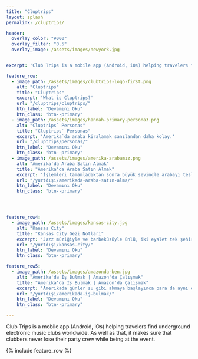 ```yaml
---
title: "Cluptrips"
layout: splash
permalink: /cluptrips/

header:
  overlay_color: "#000"
  overlay_filter: "0.5"
  overlay_image: /assets/images/newyork.jpg


excerpt: 'Club Trips is a mobile app (Android, iOs) helping travelers find underground electronic music clubs worldwide. As well as that, it makes sure that clubbers never lose their party crew while being at the event.'

feature_row:
  - image_path: /assets/images/clubtrips-logo-first.png
    alt: "Cluptrips"
    title: "Cluptrips"
    excerpt: 'What is Cluptrips?'
    url: "/cluptrips/cluptrips/"
    btn_label: "Devamını Oku"
    btn_class: "btn--primary"
  - image_path: /assets/images/hannah-primary-persona3.png
    alt: "Cluptrips` Personas"
    title: "Cluptrips` Personas"
    excerpt: 'Amerika`da araba kiralamak sanılandan daha kolay.'
    url: "/cluptrips/personas/"
    btn_label: "Devamını Oku"
    btn_class: "btn--primary"
  - image_path: /assets/images/amerika-arabamız.png
    alt: "Amerika'da Araba Satın Almak"
    title: "Amerika'da Araba Satın Almak"
    excerpt: 'İşlemleri tamamladıktan sonra büyük sevinçle arabayı teslim alıp evimize doğru yola çıktık.Ta ki eve varana dek...'
    url: "/yurtdışı/amerikada-araba-satın-alma/"
    btn_label: "Devamını Oku"
    btn_class: "btn--primary"




feature_row4:
  - image_path: /assets/images/kansas-city.jpg
    alt: "Kansas City"
    title: "Kansas City Gezi Notları"
    excerpt: 'Jazz müziğiyle ve barbeküsüyle ünlü, iki eyalet tek şehir : Kansas City.'
    url: "/yurtdışı/kansas-city/"
    btn_label: "Devamını Oku"
    btn_class: "btn--primary"

feature_row5:
  - image_path: /assets/images/amazonda-ben.jpg
    alt: "Amerika'da İş Bulmak | Amazon'da Çalışmak"
    title: "Amerika'da İş Bulmak | Amazon'da Çalışmak"
    excerpt: 'Amerikada günler su gibi akmaya başlayınca para da aynı oranda akıp gitmeye başlıyor...Bu durumda nasıl iş buldum, Amazon`da çalışmak nasıl bir duygu gibi soruların cevabı bu yazımda. '
    url: "/yurtdışı/amerikada-iş-bulmak/"
    btn_label: "Devamını Oku"
    btn_class: "btn--primary"

---
```


Club Trips is a mobile app (Android, iOs) helping travelers find underground electronic music clubs worldwide. As well as that, it makes sure that clubbers never lose their party crew while being at the event.

{% include feature_row  %}
